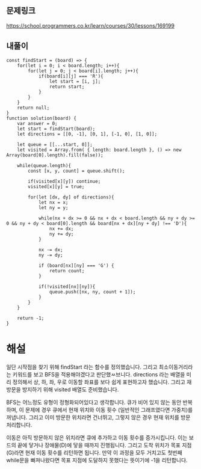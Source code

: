 ## 문제링크

https://school.programmers.co.kr/learn/courses/30/lessons/169199

## 내풀이

```
const findStart = (board) => {
    for(let i = 0; i < board.length; i++){
        for(let j = 0; j < board[i].length; j++){
            if(board[i][j] === 'R'){
                let start = [i, j];
                return start;
            }
        }
    }
    return null;
}
function solution(board) {
    var answer = 0;
    let start = findStart(board);
    let directions = [[0, -1], [0, 1], [-1, 0], [1, 0]];

    let queue = [[...start, 0]];
    let visited = Array.from( { length: board.length }, () => new Array(board[0].length).fill(false));

    while(queue.length){
        const [x, y, count] = queue.shift();

        if(visited[x][y]) continue;
        visited[x][y] = true;

        for(let [dx, dy] of directions){
            let nx = x;
            let ny = y;

            while(nx + dx >= 0 && nx + dx < board.length && ny + dy >= 0 && ny + dy < board[0].length && board[nx + dx][ny + dy] !== 'D'){
                nx += dx;
                ny += dy;
            }

            nx -= dx;
            ny -= dy;

            if (board[nx][ny] === 'G') {
                return count;
            }

            if(!visited[nx][ny]){
                queue.push([nx, ny, count + 1]);
            }
        }
    }

    return -1;
}
```

# 해설

일단 시작점을 찾기 위해 findStart 라는 함수를 정의했습니다.
그리고 최소이동거리라는 키워드를 보고 BFS을 적용해야겠다고 판단했ㅆ브니다.
directions 라는 배열을 미리 정의해서 상, 하, 좌, 우로 이동할 좌표를 보다 쉽게 표현하고자 했습니다.
그리고 재방문을 방지하기 위해 visited 배열도 준비했습니다.

BFS는 어느정도 유형이 정형화되어있다고 생각합니다.
큐가 비어 있지 않는 동안 반복하며, 이 문제에 경우 큐에서 현재 위치와 이동 횟수 (일반적인 그래프였다면 가중치)를 꺼냅니다.
그리고 이미 방문한 위치라면 건너뛰고, 그렇지 않은 경우 현재 위치를 방문 처리합니다.

이동은 아직 방문하지 않은 위치라면 큐에 추가하고 이동 횟수를 증가시킵니다.
이는 보드의 끝에 닿거나 장애물(D)에 닿을 때까지 진행됩니다.
그리고 도착 위치가 목표 지점(G)라면 현재 이동 횟수를 리턴하면 됩니다.
만약 이 과정을 모두 거치고도 첫번째 while문을 빠져나왔다면 목표 지점에 도달하지 못했다는 뜻이기에 -1을 리턴합니다.
